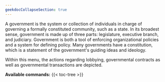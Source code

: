 ```yaml
---
geekdocCollapseSection: true
---
```


A government is the system or collection of individuals in charge of governing a formally constituted community, such as a state. In its broadest sense, government is made up of three parts: legislature, executive branch, and judiciary. Government is both a tool of enforcing organizational policies and a system for defining policy. Many governments have a constitution, which is a statement of the government's guiding ideas and ideology.

Within this menu, the actions regarding lobbying, governmental contracts as well as governmental transactions are depicted.

**Available commands:**
{{< toc-tree >}}
